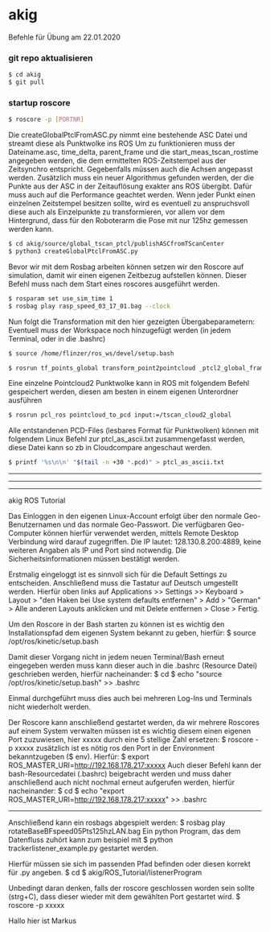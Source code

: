 # akig

Befehle für Übung am 22.01.2020

### git repo aktualisieren
```bash
$ cd akig
$ git pull
```

### startup roscore
```bash
$ roscore -p [PORTNR]
```

Die createGlobalPtclFromASC.py nimmt eine bestehende ASC Datei und streamt diese als Punktwolke ins ROS
Um zu funktionieren muss der Dateiname.asc, time_delta, parent_frame und die start_meas_tscan_rostime angegeben werden, die dem ermittelten ROS-Zeitstempel aus der Zeitsynchro entspricht. Gegebenfalls müssen auch die Achsen angepasst werden. 
Zusätzlich muss ein neuer Algorithmus gefunden werden, der die Punkte aus der ASC in der Zeitauflösung exakter ans ROS übergibt. Dafür muss auch auf die Performance geachtet werden. Wenn jeder Punkt einen einzelnen Zeitstempel besitzen sollte, wird es eventuell zu anspruchsvoll diese auch als Einzelpunkte zu transformieren, vor allem vor dem Hintergrund, dass für den Roboterarm die Pose mit nur 125hz gemessen werden kann.

```bash
$ cd akig/source/global_tscan_ptcl/publishASCfromTScanCenter
$ python3 createGlobalPtclFromASC.py
```

Bevor wir mit dem Rosbag arbeiten können setzen wir den Roscore auf simulation, damit wir einen eigenen Zeitbezug aufstellen können. Dieser Befehl muss nach dem Start eines roscores ausgeführt werden.

```bash
$ rosparam set use_sim_time 1
$ rosbag play rasp_speed_03_17_01.bag --clock
```

Nun folgt die Transformation mit den hier gezeigten Übergabeparametern:
Eventuell muss der Workspace noch hinzugefügt werden (in jedem Terminal, oder in die .bashrc)
```bash
$ source /home/flinzer/ros_ws/devel/setup.bash
```

```bash
$ rosrun tf_points_global transform_point2pointcloud _ptcl2_global_frame:=map _ptcl2_local_frame:=leverarm _ptcl2_input_topic:=/tscan_cloud2 _ptcl2_output_topic:=/tscan_cloud2_global _drop_when_same_position:=false
```

Eine einzelne Pointcloud2 Punktwolke kann in ROS mit folgendem Befehl gespeichert werden, diesen am besten in einem eigenen Unterordner ausführen
```bash
$ rosrun pcl_ros pointcloud_to_pcd input:=/tscan_cloud2_global
```

Alle entstandenen PCD-Files (lesbares Format für Punktwolken) können mit folgendem Linux Befehl zur ptcl_as_ascii.txt zusammengefasst werden, diese Datei kann so zb in Cloudcompare angeschaut werden.

```bash
$ printf '%s\n\n' "$(tail -n +30 *.pcd)" > ptcl_as_ascii.txt
```




















---
---
---
akig ROS Tutorial

Das Einloggen in den eigenen Linux-Account erfolgt über den normale Geo-Benutzernamen und das normale Geo-Passwort.
Die verfügbaren Geo-Computer können hierfür verwendet werden, mittels Remote Desktop Verbindung wird darauf zugegriffen.
Die IP lautet: 128.130.8.200:4889, keine weiteren Angaben als IP und Port sind notwendig.
Die Sicherheitsinformationen müssen bestätigt werden.

Erstmalig eingeloggt ist es sinnvoll sich für die Default Settings zu entscheiden. Anschließend muss die Tastatur auf Deutsch umgestellt werden.
Hierfür oben links auf Applications >> Settings >> Keyboard > Layout > "den Haken bei Use system defaults entfernen" > Add > "German" > Alle anderen
Layouts anklicken und mit Delete entfernen > Close > Fertig.

Um den Roscore in der Bash starten zu können ist es wichtig den Installationspfad dem eigenen System bekannt zu geben, hierfür:
$ source /opt/ros/kinetic/setup.bash

Damit dieser Vorgang nicht in jedem neuen Terminal/Bash erneut eingegeben werden muss kann dieser auch in die .bashrc (Resource Datei) geschrieben werden, hierfür nacheinander:
$ cd 
$ echo "source /opt/ros/kinetic/setup.bash" >> .bashrc

Einmal durchgeführt muss dies auch bei mehreren Log-Ins und Terminals nicht wiederholt werden.

Der Roscore kann anschließend gestartet werden, da wir mehrere Roscores auf einem System verwalten müssen ist es wichtig diesem einen eigenen Port zuzuwiesen, hier xxxxx durch
eine 5 stellige Zahl ersetzen:
$ roscore -p xxxxx
zusätzlich ist es nötig ros den Port in der Environment bekanntzugeben ($ env). Hierfür:
$ export ROS_MASTER_URI=http://192.168.178.217:xxxxx
Auch dieser Befehl kann der bash-Resourcedatei (.bashrc) beigebracht werden und muss daher anschließend auch nicht nochmal erneut aufgerufen werden, hierfür nacheinander:
$ cd
$ echo "export ROS_MASTER_URI=http://192.168.178.217:xxxxx" >> .bashrc

--- 

Anschließend kann ein rosbags abgespielt werden:
$ rosbag play rotateBaseBFspeed05Pts125hzLAN.bag
Ein python Program, das dem Datenfluss zuhört kann zum beispiel mit
$ python trackerlistener_example.py gestartet werden.

Hierfür müssen sie sich im passenden Pfad befinden oder diesen korrekt für .py angeben.
$ cd
$ akig/ROS_Tutorial/listenerProgram


Unbedingt daran denken, falls der roscore geschlossen worden sein sollte (strg+C), dass dieser wieder mit dem gewählten Port gestartet wird.
$ roscore -p xxxxx

Hallo hier ist Markus
